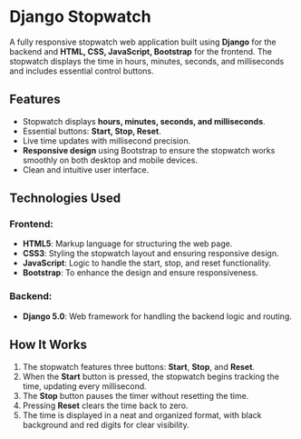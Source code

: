 # Django Stopwatch

A fully responsive stopwatch web application built using **Django** for the backend and **HTML, CSS, JavaScript, Bootstrap** for the frontend. The stopwatch displays the time in hours, minutes, seconds, and milliseconds and includes essential control buttons.

## Features

- Stopwatch displays **hours, minutes, seconds, and milliseconds**.
- Essential buttons: **Start, Stop, Reset**.
- Live time updates with millisecond precision.
- **Responsive design** using Bootstrap to ensure the stopwatch works smoothly on both desktop and mobile devices.
- Clean and intuitive user interface.

## Technologies Used

### Frontend:
- **HTML5**: Markup language for structuring the web page.
- **CSS3**: Styling the stopwatch layout and ensuring responsive design.
- **JavaScript**: Logic to handle the start, stop, and reset functionality.
- **Bootstrap**: To enhance the design and ensure responsiveness.

### Backend:
- **Django 5.0**: Web framework for handling the backend logic and routing.

## How It Works

1. The stopwatch features three buttons: **Start**, **Stop**, and **Reset**.
2. When the **Start** button is pressed, the stopwatch begins tracking the time, updating every millisecond.
3. The **Stop** button pauses the timer without resetting the time.
4. Pressing **Reset** clears the time back to zero.
5. The time is displayed in a neat and organized format, with black background and red digits for clear visibility.


